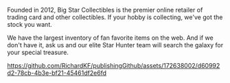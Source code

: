 Founded in 2012, Big Star Collectibles is the premier online retailer of trading card and other collectibles. If your hobby is collecting, we've got the stock you want.

We have the largest inventory of fan favorite items on the web. And if we don't have it, ask us and our elite Star Hunter team will search the galaxy for your special treasure.

https://github.com/RichardKF/publishingGithub/assets/172638002/d60992d2-78cb-4b3e-bf21-45461df2e6fd
